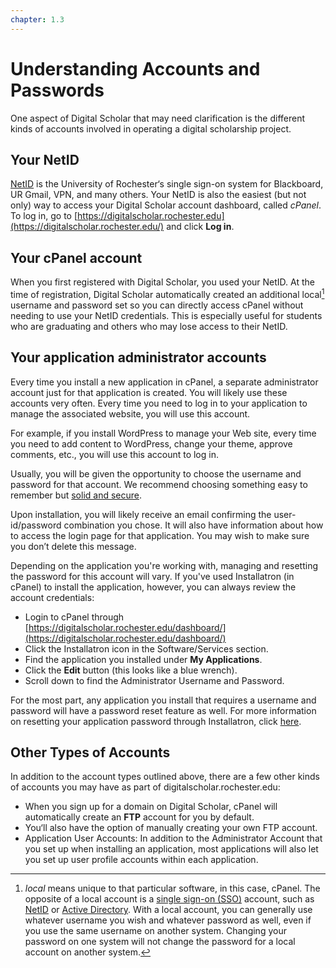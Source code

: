 ```yaml
---
chapter: 1.3
---
```

Understanding Accounts and Passwords
====================================

One aspect of Digital Scholar that may need clarification
is the different kinds of accounts involved in operating a digital
scholarship project.

Your NetID
----------

[NetID](https://tech.rochester.edu/services/netid/) is the
University of Rochester&lsquo;s single sign-on system for Blackboard, UR
Gmail, VPN, and many others. Your NetID is also the easiest (but not
only) way to access your Digital Scholar account dashboard, called
*cPanel*. To log in, go to
[https://digitalscholar.rochester.edu](https://digitalscholar.rochester.edu/)
and click **Log in**.

Your cPanel account
-------------------

When you first registered with Digital Scholar, you used your NetID. At
the time of registration, Digital Scholar automatically created an
additional local[^1] username and password set so you can directly
access cPanel without needing to use your NetID credentials. This is
especially useful for students who are graduating and others who may
lose access to their NetID.

[^1]: *local* means unique to that particular software, in this case,
cPanel. The opposite of a local account is a [single sign-on
(SSO)](https://en.wikipedia.org/wiki/Single_sign-on)
account, such as
[NetID](https://tech.rochester.edu/services/netid/) or
[Active
Directory](https://tech.rochester.edu/services/active-directory).
With a local account, you can generally use whatever username you wish
and whatever password as well, even if you use the same username on
another system. Changing your password on one system will not change the
password for a local account on another system.

Your application administrator accounts
---------------------------------------

Every time you install a new application in cPanel, a separate
administrator account just for that application is created. You will
likely use these accounts very often. Every time you need to log in to
your application to manage the associated website, you will use this
account.

For example, if you install WordPress to manage your Web site, every
time you need to add content to WordPress, change your theme, approve
comments, etc., you will use this account to log in.

Usually, you will be given the opportunity to choose the username and
password for that account. We recommend choosing something easy to
remember but [solid and
secure](https://www.cisa.gov/news-events/news/choosing-and-protecting-passwords).

Upon installation, you will likely receive an email confirming the
user-id/password combination you chose. It will also have information
about how to access the login page for that application. You may wish to
make sure you don&rsquo;t delete this message.

Depending on the application you\'re working with, managing and
resetting the password for this account will vary. If you\'ve used
Installatron (in cPanel) to install the application, however, you can
always review the account credentials:

- Login to cPanel through [https://digitalscholar.rochester.edu/dashboard/](https://digitalscholar.rochester.edu/dashboard/)
- Click the Installatron icon in the Software/Services section.
- Find the application you installed under **My Applications**.
- Click the **Edit** button (this looks like a blue wrench).
- Scroll down to find the Administrator Username and Password.

For the most part, any application you install that requires a username
and password will have a password reset feature as well. For more
information on resetting your application password through Installatron,
click [here](https://community.reclaimhosting.com/t/finding-your-wordpress-password/201).

Other Types of Accounts
-----------------------

In addition to the account types outlined above, there are a few other
kinds of accounts you may have as part of digitalscholar.rochester.edu:

- When you sign up for a domain on Digital Scholar, cPanel will automatically create an **FTP** account for you by default.
- You&lsquo;ll also have the option of manually creating your own FTP account.
-   Application User Accounts: In addition to the Administrator Account that you set up when installing an application, most applications will also let you set up user profile accounts within each application.

[comment]: # (feedback link here)